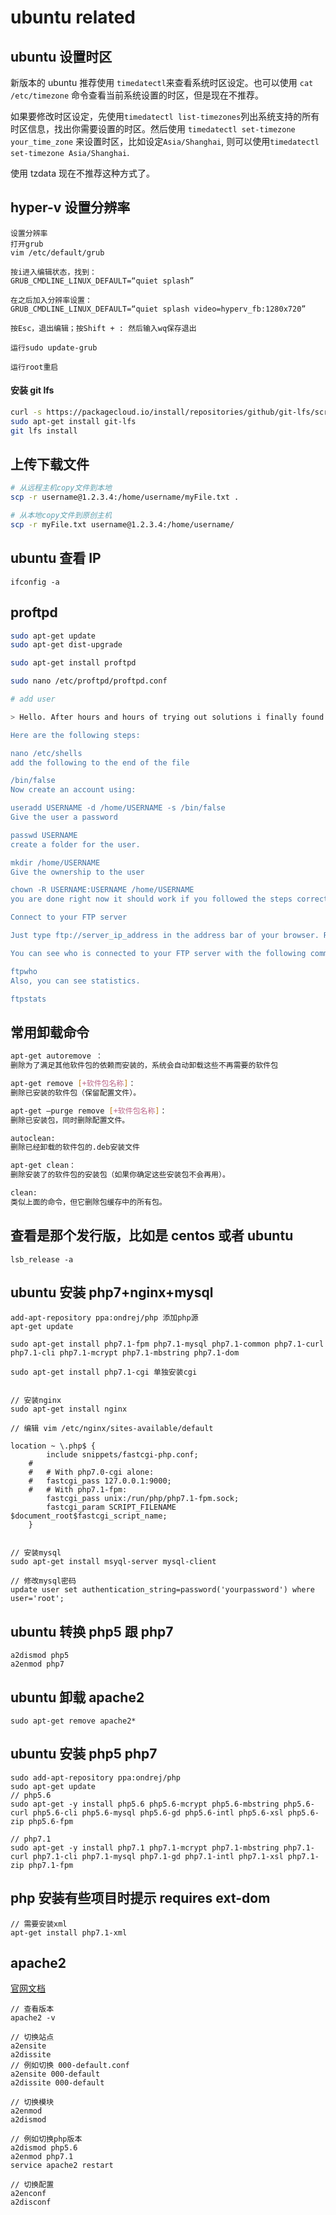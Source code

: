 # ubuntu related

## ubuntu 设置时区

新版本的 ubuntu 推荐使用 `timedatectl`来查看系统时区设定。也可以使用 `cat /etc/timezone` 命令查看当前系统设置的时区，但是现在不推荐。

如果要修改时区设定，先使用`timedatectl list-timezones`列出系统支持的所有时区信息，找出你需要设置的时区。然后使用 `timedatectl set-timezone your_time_zone` 来设置时区，比如设定`Asia/Shanghai`, 则可以使用`timedatectl set-timezone Asia/Shanghai`.

使用 tzdata 现在不推荐这种方式了。

## hyper-v 设置分辨率

```
设置分辨率
打开grub
vim /etc/default/grub

按i进入编辑状态，找到：
GRUB_CMDLINE_LINUX_DEFAULT=“quiet splash”

在之后加入分辨率设置：
GRUB_CMDLINE_LINUX_DEFAULT=“quiet splash video=hyperv_fb:1280x720”

按Esc，退出编辑；按Shift + : 然后输入wq保存退出

运行sudo update-grub

运行root重启
```

#### 安装 git lfs

```bash
curl -s https://packagecloud.io/install/repositories/github/git-lfs/script.deb.sh | sudo bash
sudo apt-get install git-lfs
git lfs install
```

## 上传下载文件

```bash
# 从远程主机copy文件到本地
scp -r username@1.2.3.4:/home/username/myFile.txt .

# 从本地copy文件到原创主机
scp -r myFile.txt username@1.2.3.4:/home/username/
```

## ubuntu 查看 IP

```
ifconfig -a
```

## proftpd

```bash
sudo apt-get update
sudo apt-get dist-upgrade

sudo apt-get install proftpd

sudo nano /etc/proftpd/proftpd.conf

# add user

> Hello. After hours and hours of trying out solutions i finally found one that worked on multiple vps'es.

Here are the following steps:

nano /etc/shells
add the following to the end of the file

/bin/false
Now create an account using:

useradd USERNAME -d /home/USERNAME -s /bin/false
Give the user a password

passwd USERNAME
create a folder for the user.

mkdir /home/USERNAME
Give the ownership to the user

chown -R USERNAME:USERNAME /home/USERNAME
you are done right now it should work if you followed the steps correctly

Connect to your FTP server

Just type ftp://server_ip_address in the address bar of your browser. Replace server_ip_address with the IP address of your server. You will then be asked for your username and password

You can see who is connected to your FTP server with the following command.

ftpwho
Also, you can see statistics.

ftpstats
```

## 常用卸载命令

```bash
apt-get autoremove ：
删除为了满足其他软件包的依赖而安装的，系统会自动卸载这些不再需要的软件包

apt-get remove [+软件包名称]：
删除已安装的软件包（保留配置文件）。

apt-get –purge remove [+软件包名称]：
删除已安装包，同时删除配置文件。

autoclean:
删除已经卸载的软件包的.deb安装文件

apt-get clean：
删除安装了的软件包的安装包（如果你确定这些安装包不会再用）。

clean:
类似上面的命令，但它删除包缓存中的所有包。
```

## 查看是那个发行版，比如是 centos 或者 ubuntu

```
lsb_release -a
```

## ubuntu 安装 php7+nginx+mysql

```
add-apt-repository ppa:ondrej/php 添加php源
apt-get update

sudo apt-get install php7.1-fpm php7.1-mysql php7.1-common php7.1-curl php7.1-cli php7.1-mcrypt php7.1-mbstring php7.1-dom

sudo apt-get install php7.1-cgi 单独安装cgi


// 安装nginx
sudo apt-get install nginx

// 编辑 vim /etc/nginx/sites-available/default

location ~ \.php$ {
        include snippets/fastcgi-php.conf;
    #
    #   # With php7.0-cgi alone:
    #   fastcgi_pass 127.0.0.1:9000;
    #   # With php7.1-fpm:
        fastcgi_pass unix:/run/php/php7.1-fpm.sock;
        fastcgi_param SCRIPT_FILENAME $document_root$fastcgi_script_name;
    }


// 安装mysql
sudo apt-get install msyql-server mysql-client

// 修改mysql密码
update user set authentication_string=password('yourpassword') where user='root';

```

## ubuntu 转换 php5 跟 php7

```
a2dismod php5
a2enmod php7
```

## ubuntu 卸载 apache2

```
sudo apt-get remove apache2*
```

## ubuntu 安装 php5 php7

```
sudo add-apt-repository ppa:ondrej/php
sudo apt-get update
// php5.6
sudo apt-get -y install php5.6 php5.6-mcrypt php5.6-mbstring php5.6-curl php5.6-cli php5.6-mysql php5.6-gd php5.6-intl php5.6-xsl php5.6-zip php5.6-fpm

// php7.1
sudo apt-get -y install php7.1 php7.1-mcrypt php7.1-mbstring php7.1-curl php7.1-cli php7.1-mysql php7.1-gd php7.1-intl php7.1-xsl php7.1-zip php7.1-fpm
```

## php 安装有些项目时提示 requires ext-dom

```
// 需要安装xml
apt-get install php7.1-xml
```

## apache2

[官网文档](http://httpd.apache.org/docs/)

```
// 查看版本
apache2 -v

// 切换站点
a2ensite
a2dissite
// 例如切换 000-default.conf
a2ensite 000-default
a2dissite 000-default

// 切换模块
a2enmod
a2dismod

// 例如切换php版本
a2dismod php5.6
a2enmod php7.1
service apache2 restart

// 切换配置
a2enconf
a2disconf
```
